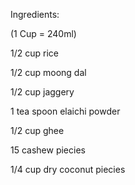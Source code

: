 Ingredients:

(1 Cup = 240ml)

1/2 cup rice

1/2 cup moong dal

1/2 cup jaggery

1 tea spoon elaichi powder

1/2 cup ghee

15 cashew piecies

1/4 cup dry coconut piecies